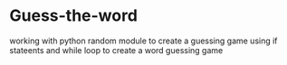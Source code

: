# Guess-the-word
working with python random module to create a guessing game
using if stateents and while loop to create a word guessing game
